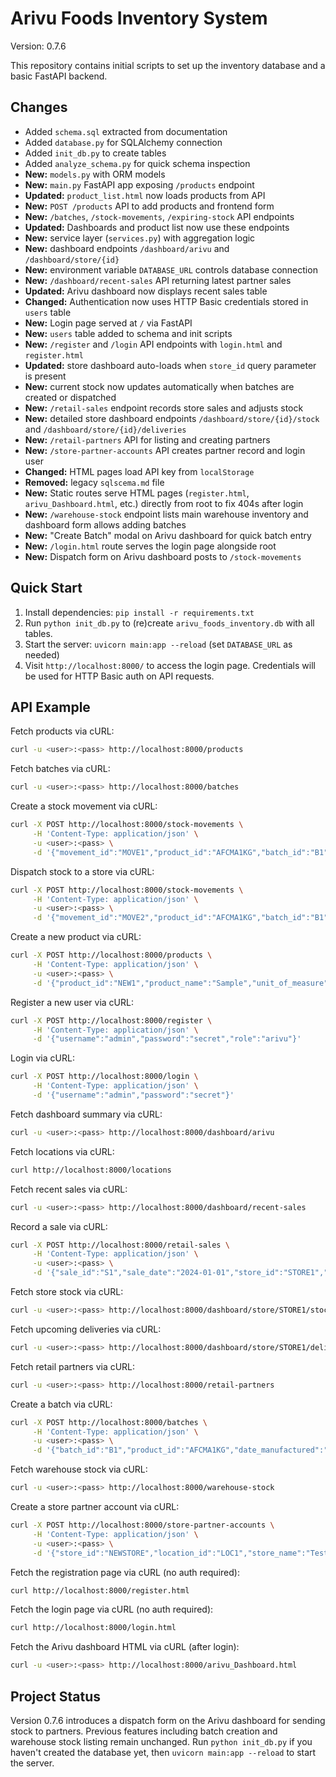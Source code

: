 # Arivu Foods Inventory System

Version: 0.7.6

This repository contains initial scripts to set up the inventory database and a basic FastAPI backend.

## Changes
- Added `schema.sql` extracted from documentation
- Added `database.py` for SQLAlchemy connection
- Added `init_db.py` to create tables
- Added `analyze_schema.py` for quick schema inspection
- **New:** `models.py` with ORM models
- **New:** `main.py` FastAPI app exposing `/products` endpoint
- **Updated:** `product_list.html` now loads products from API
- **New:** `POST /products` API to add products and frontend form
- **New:** `/batches`, `/stock-movements`, `/expiring-stock` API endpoints
- **Updated:** Dashboards and product list now use these endpoints
- **New:** service layer (`services.py`) with aggregation logic
- **New:** dashboard endpoints `/dashboard/arivu` and `/dashboard/store/{id}`
- **New:** environment variable `DATABASE_URL` controls database connection
- **New:** `/dashboard/recent-sales` API returning latest partner sales
- **Updated:** Arivu dashboard now displays recent sales table
- **Changed:** Authentication now uses HTTP Basic credentials stored in `users` table
- **New:** Login page served at `/` via FastAPI
- **New:** `users` table added to schema and init scripts
- **New:** `/register` and `/login` API endpoints with `login.html` and `register.html`
- **Updated:** store dashboard auto-loads when `store_id` query parameter is present
- **New:** current stock now updates automatically when batches are created or dispatched
- **New:** `/retail-sales` endpoint records store sales and adjusts stock
- **New:** detailed store dashboard endpoints `/dashboard/store/{id}/stock` and `/dashboard/store/{id}/deliveries`
- **New:** `/retail-partners` API for listing and creating partners
- **New:** `/store-partner-accounts` API creates partner record and login user
- **Changed:** HTML pages load API key from `localStorage`
- **Removed:** legacy `sqlscema.md` file
- **New:** Static routes serve HTML pages (`register.html`, `arivu_Dashboard.html`,
  etc.) directly from root to fix 404s after login
- **New:** `/warehouse-stock` endpoint lists main warehouse inventory and dashboard form allows adding batches
- **New:** "Create Batch" modal on Arivu dashboard for quick batch entry
- **New:** `/login.html` route serves the login page alongside root
- **New:** Dispatch form on Arivu dashboard posts to `/stock-movements`

## Quick Start
1. Install dependencies: `pip install -r requirements.txt`
2. Run `python init_db.py` to (re)create `arivu_foods_inventory.db` with all tables.
3. Start the server: `uvicorn main:app --reload` (set `DATABASE_URL` as needed)
4. Visit `http://localhost:8000/` to access the login page. Credentials will be used for HTTP Basic auth on API requests.

## API Example
Fetch products via cURL:

```bash
curl -u <user>:<pass> http://localhost:8000/products
```

Fetch batches via cURL:

```bash
curl -u <user>:<pass> http://localhost:8000/batches
```

Create a stock movement via cURL:

```bash
curl -X POST http://localhost:8000/stock-movements \
     -H 'Content-Type: application/json' \
     -u <user>:<pass> \
     -d '{"movement_id":"MOVE1","product_id":"AFCMA1KG","batch_id":"B1","movement_type":"dispatch","quantity":10}'
```

Dispatch stock to a store via cURL:

```bash
curl -X POST http://localhost:8000/stock-movements \
     -H 'Content-Type: application/json' \
     -u <user>:<pass> \
     -d '{"movement_id":"MOVE2","product_id":"AFCMA1KG","batch_id":"B1","movement_type":"dispatch","source_location_id":"MAIN_WH","destination_location_id":"LOC1","quantity":5}'
```

Create a new product via cURL:

```bash
curl -X POST http://localhost:8000/products \
     -H 'Content-Type: application/json' \
     -u <user>:<pass> \
     -d '{"product_id":"NEW1","product_name":"Sample","unit_of_measure":"kg","standard_pack_size":1,"mrp":100}'
```

Register a new user via cURL:

```bash
curl -X POST http://localhost:8000/register \
     -H 'Content-Type: application/json' \
     -d '{"username":"admin","password":"secret","role":"arivu"}'
```

Login via cURL:

```bash
curl -X POST http://localhost:8000/login \
     -H 'Content-Type: application/json' \
     -d '{"username":"admin","password":"secret"}'
```

Fetch dashboard summary via cURL:

```bash
curl -u <user>:<pass> http://localhost:8000/dashboard/arivu
```

Fetch locations via cURL:

```bash
curl http://localhost:8000/locations
```

Fetch recent sales via cURL:

```bash
curl -u <user>:<pass> http://localhost:8000/dashboard/recent-sales
```

Record a sale via cURL:

```bash
curl -X POST http://localhost:8000/retail-sales \
     -H 'Content-Type: application/json' \
     -u <user>:<pass> \
     -d '{"sale_id":"S1","sale_date":"2024-01-01","store_id":"STORE1","product_id":"AFCMA1KG","quantity_sold":5}'
```

Fetch store stock via cURL:

```bash
curl -u <user>:<pass> http://localhost:8000/dashboard/store/STORE1/stock
```

Fetch upcoming deliveries via cURL:

```bash
curl -u <user>:<pass> http://localhost:8000/dashboard/store/STORE1/deliveries
```

Fetch retail partners via cURL:

```bash
curl -u <user>:<pass> http://localhost:8000/retail-partners
```

Create a batch via cURL:

```bash
curl -X POST http://localhost:8000/batches \
     -H 'Content-Type: application/json' \
     -u <user>:<pass> \
     -d '{"batch_id":"B1","product_id":"AFCMA1KG","date_manufactured":"2024-01-01","quantity_produced":100}'
```

Fetch warehouse stock via cURL:

```bash
curl -u <user>:<pass> http://localhost:8000/warehouse-stock
```

Create a store partner account via cURL:

```bash
curl -X POST http://localhost:8000/store-partner-accounts \
     -H 'Content-Type: application/json' \
     -u <user>:<pass> \
     -d '{"store_id":"NEWSTORE","location_id":"LOC1","store_name":"Test Store","username":"storeuser","password":"secret"}'
```

Fetch the registration page via cURL (no auth required):

```bash
curl http://localhost:8000/register.html
```

Fetch the login page via cURL (no auth required):

```bash
curl http://localhost:8000/login.html
```

Fetch the Arivu dashboard HTML via cURL (after login):

```bash
curl -u <user>:<pass> http://localhost:8000/arivu_Dashboard.html
```

## Project Status
Version 0.7.6 introduces a dispatch form on the Arivu dashboard for sending stock to partners. Previous features including batch creation and warehouse stock listing remain unchanged. Run `python init_db.py` if you haven't created the database yet, then `uvicorn main:app --reload` to start the server.
